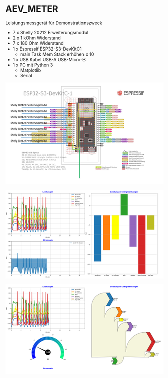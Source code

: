 # AEV_METER
Leistungsmessgerät für Demonstrationszweck
* 7 x Shelly 20212 Erweiterungsmodul
* 2 x 1 kOhm Widerstand
* 7 x 180 Ohm Widerstand
* 1 x Espressif ESP32-S3-DevKitC1
  * main Task Mem Stack erhöhen x 10 
* 1 x USB Kabel USB-A USB-Micro-B
* 1 x PC mit Python 3
  * Matplotlib
  * Serial
 
![all text](https://github.com/AEVGR/AEV_METER/blob/main/doc/AEV_Meter.jpg?raw=true)

![all text](https://github.com/AEVGR/AEV_METER/blob/main/doc/Bild1[1].png?raw=true)

![all text](https://github.com/AEVGR/AEV_METER/blob/main/doc/Bild2[1].png?raw=true)
